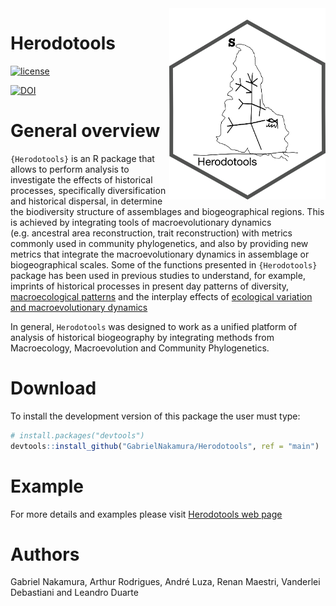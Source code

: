 
<!-- README.md is generated from README.Rmd. Please edit that file -->

<img src="man/figures/logo_herodotools.png" alt="package logo with a map and a phylogeny inside" width="250px" align="right"/>

# Herodotools

[![license](https://img.shields.io/github/license/mashape/apistatus.svg)](https://choosealicense.com/licenses/mit/)

[![DOI](https://zenodo.org/badge/363983380.svg)](https://zenodo.org/badge/latestdoi/363983380)

# General overview

`{Herodotools}` is an R package that allows to perform analysis to
investigate the effects of historical processes, specifically
diversification and historical dispersal, in determine the biodiversity
structure of assemblages and biogeographical regions. This is achieved
by integrating tools of macroevolutionary dynamics (e.g. ancestral area
reconstruction, trait reconstruction) with metrics commonly used in
community phylogenetics, and also by providing new metrics that
integrate the macroevolutionary dynamics in assemblage or
biogeographical scales. Some of the functions presented in
`{Herodotools}` package has been used in previous studies to understand,
for example, imprints of historical processes in present day patterns of
diversity, [macroecological
patterns](https://academic.oup.com/biolinnean/article-abstract/134/1/57/6297962)
and the interplay effects of [ecological variation and macroevolutionary
dynamics](https://onlinelibrary.wiley.com/doi/full/10.1002/ece3.8476#:~:text=We%20found%20that%20environmentally%20heterogeneous,diet%20transitions%20in%20sigmodontine%20rodents.)

In general, `Herodotools` was designed to work as a unified platform of
analysis of historical biogeography by integrating methods from
Macroecology, Macroevolution and Community Phylogenetics.

# Download

To install the development version of this package the user must type:

``` r
# install.packages("devtools")
devtools::install_github("GabrielNakamura/Herodotools", ref = "main")
```

# Example

For more details and examples please visit [Herodotools web
page](https://gabrielnakamura.github.io/Herodotools/)

# Authors

Gabriel Nakamura, Arthur Rodrigues, André Luza, Renan Maestri, Vanderlei
Debastiani and Leandro Duarte
